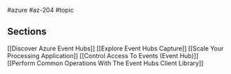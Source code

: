 #azure #az-204 #topic

## Sections
[[Discover Azure Event Hubs]]
[[Explore Event Hubs Capture]]
[[Scale Your Processing Application]]
[[Control Access To Events (Event Hub)]]
[[Perform Common Operations With The Event Hubs Client Library]]